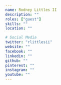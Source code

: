 ```yaml
---
name: Rodney Littles II
description: ""
roles: ["guest"]
skills: ""
location: ""

# Social Media
twitter: "rlittlesii"
website: ""
facebook: ""
linkedin: ""
github: ""
pinterest: ""
instagram: ""
youtube: ""
---
```


<!--more-->


